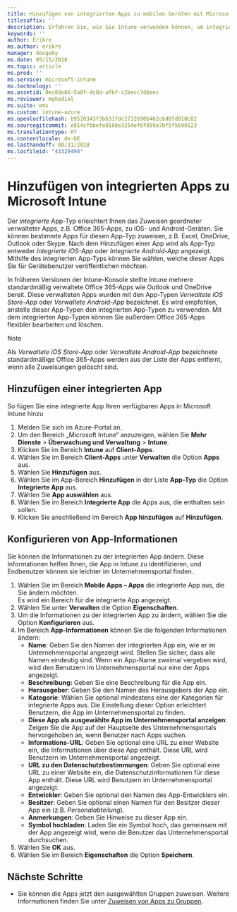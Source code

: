 ```yaml
---
title: Hinzufügen von integrierten Apps zu mobilen Geräten mit Microsoft Intune
titlesuffix: ''
description: Erfahren Sie, wie Sie Intune verwenden können, um integrierte Apps einfacher auf mobilen Geräten installieren zu können.
keywords: ''
author: Erikre
ms.author: erikre
manager: dougeby
ms.date: 05/15/2018
ms.topic: article
ms.prod: ''
ms.service: microsoft-intune
ms.technology: ''
ms.assetid: 0ec8de66-5a0f-4c8d-afbf-c2becc7d6eec
ms.reviewer: mghadial
ms.suite: ems
ms.custom: intune-azure
ms.openlocfilehash: b9520343f3b631fdc2732690b462c6d8fd010c82
ms.sourcegitcommit: e814cfbbefe818be3254ef6f859a7bf5f5b99123
ms.translationtype: HT
ms.contentlocale: de-DE
ms.lasthandoff: 08/31/2018
ms.locfileid: "43329494"
---
```

# <a name="add-built-in-apps-to-microsoft-intune"></a>Hinzufügen von integrierten Apps zu Microsoft Intune

Der *integrierte* App-Typ erleichtert Ihnen das Zuweisen geordneter verwalteter Apps, z.B. Office 365-Apps, zu iOS- und Android-Geräten. Sie können bestimmte Apps für diesen App-Typ zuweisen, z.B. Excel, OneDrive, Outlook oder Skype. Nach dem Hinzufügen einer App wird als App-Typ entweder *Integrierte iOS-App* oder *Integrierte Android-App* angezeigt. Mithilfe des integrierten App-Typs können Sie wählen, welche dieser Apps Sie für Gerätebenutzer veröffentlichen möchten.

In früheren Versionen der Intune-Konsole stellte Intune mehrere standardmäßig verwaltete Office 365-Apps wie Outlook und OneDrive bereit. Diese verwalteten Apps wurden mit den App-Typen *Verwaltete iOS Store-App* oder *Verwaltete Android-App* bezeichnet. Es wird empfohlen, anstelle dieser App-Typen den integrierten App-Typen zu verwenden. Mit dem integrierten App-Typen können Sie außerdem Office 365-Apps flexibler bearbeiten und löschen.

>[!NOTE]
>Als *Verwaltete iOS Store-App* oder *Verwaltete Android-App* bezeichnete standardmäßige Office 365-Apps werden aus der Liste der Apps entfernt, wenn alle Zuweisungen gelöscht sind.

## <a name="add-a-built-in-app"></a>Hinzufügen einer integrierten App

So fügen Sie eine integrierte App Ihren verfügbaren Apps in Microsoft Intune hinzu
1. Melden Sie sich im Azure-Portal an.
2. Um den Bereich „Microsoft Intune“ anzuzeigen, wählen Sie **Mehr Dienste** > **Überwachung und Verwaltung** > **Intune**.
3. Klicken Sie im Bereich **Intune** auf **Client-Apps**.
4. Wählen Sie im Bereich **Client-Apps** unter **Verwalten** die Option **Apps** aus.
5. Wählen Sie **Hinzufügen** aus.
6. Wählen Sie im App-Bereich **Hinzufügen** in der Liste **App-Typ** die Option **Integrierte App** aus.
7. Wählen Sie **App auswählen** aus.
8. Wählen Sie im Bereich **Integrierte App** die Apps aus, die enthalten sein sollen.
9. Klicken Sie anschließend im Bereich **App hinzufügen** auf **Hinzufügen**.


## <a name="configure-app-information"></a>Konfigurieren von App-Informationen

Sie können die Informationen zu der integrierten App ändern. Diese Informationen helfen Ihnen, die App in Intune zu identifizieren, und Endbenutzer können sie leichter im Unternehmensportal finden.
1. Wählen Sie im Bereich **Mobile Apps – Apps** die integrierte App aus, die Sie ändern möchten.  
    Es wird ein Bereich für die integrierte App angezeigt.
2. Wählen Sie unter **Verwalten** die Option **Eigenschaften**.
3. Um die Informationen zu der integrierten App zu ändern, wählen Sie die Option **Konfigurieren** aus.
4. Im Bereich **App-Informationen** können Sie die folgenden Informationen ändern:
    - **Name**: Geben Sie den Namen der integrierten App ein, wie er im Unternehmensportal angezeigt wird. Stellen Sie sicher, dass alle Namen eindeutig sind. Wenn ein App-Name zweimal vergeben wird, wird den Benutzern im Unternehmensportal nur eine der Apps angezeigt.
    - **Beschreibung:** Geben Sie eine Beschreibung für die App ein. 
    - **Herausgeber**: Geben Sie den Namen des Herausgebers der App ein.
    - **Kategorie**: Wählen Sie optional mindestens eine der Kategorien für integrierte Apps aus. Die Einstellung dieser Option erleichtert Benutzern, die App im Unternehmensportal zu finden.
    - **Diese App als ausgewählte App im Unternehmensportal anzeigen**: Zeigen Sie die App auf der Hauptseite des Unternehmensportals hervorgehoben an, wenn Benutzer nach Apps suchen.
    - **Informations-URL**: Geben Sie optional eine URL zu einer Website ein, die Informationen über diese App enthält. Diese URL wird Benutzern im Unternehmensportal angezeigt.
    - **URL zu den Datenschutzbestimmungen**: Geben Sie optional eine URL zu einer Website ein, die Datenschutzinformationen für diese App enthält. Diese URL wird Benutzern im Unternehmensportal angezeigt.
    - **Entwickler**: Geben Sie optional den Namen des App-Entwicklers ein.
    - **Besitzer**: Geben Sie optional einen Namen für den Besitzer dieser App ein (z.B. *Personalabteilung*).
    - **Anmerkungen**: Geben Sie Hinweise zu dieser App ein.
    - **Symbol hochladen**: Laden Sie ein Symbol hoch, das gemeinsam mit der App angezeigt wird, wenn die Benutzer das Unternehmensportal durchsuchen.
4. Wählen Sie **OK** aus.
5. Wählen Sie im Bereich **Eigenschaften** die Option **Speichern**.

## <a name="next-steps"></a>Nächste Schritte

- Sie können die Apps jetzt den ausgewählten Gruppen zuweisen. Weitere Informationen finden Sie unter [Zuweisen von Apps zu Gruppen](apps-deploy.md).
